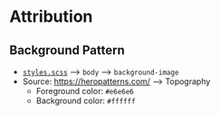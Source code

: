 # Attribution

## Background Pattern

- [`styles.scss`](https://github.com/xinthose/Netplan-GUI/blob/master/src/styles.scss) --> `body` --> `background-image`
- Source: <https://heropatterns.com/> --> Topography
  - Foreground color: `#e6e6e6`
  - Background color: `#ffffff`
